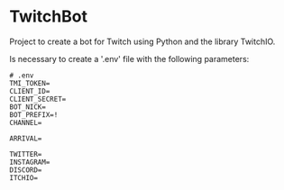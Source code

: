# TwitchBot
Project to create a bot for Twitch using Python and the library TwitchIO.

Is necessary to create a '.env' file with the following parameters:

````
# .env
TMI_TOKEN=
CLIENT_ID=
CLIENT_SECRET=
BOT_NICK=
BOT_PREFIX=!
CHANNEL=

ARRIVAL=

TWITTER=
INSTAGRAM=
DISCORD=
ITCHIO=
````

